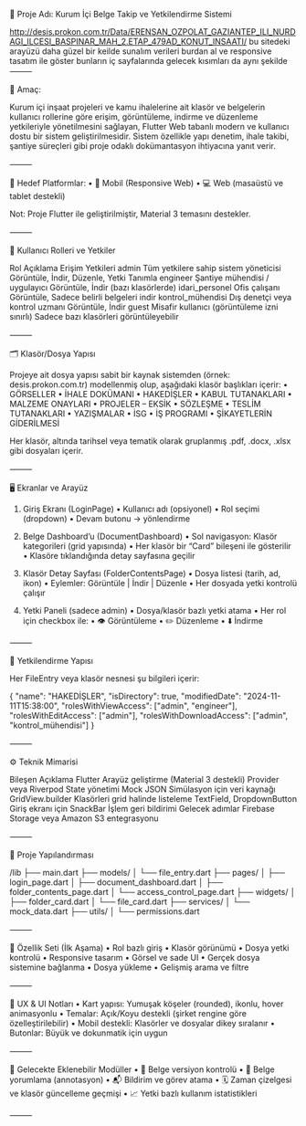 📂 Proje Adı: Kurum İçi Belge Takip ve Yetkilendirme Sistemi


http://desis.prokon.com.tr/Data/ERENSAN_OZPOLAT_GAZIANTEP_ILI_NURDAGI_ILCESI_BASPINAR_MAH_2.ETAP_479AD_KONUT_INSAATI/
bu sitedeki arayüzü daha güzel bir keilde sunalım
verileri burdan al ve responsive tasatım ile göster
bunların iç sayfalarında gelecek kısımları da aynı şekilde
⸻

🎯 Amaç:

Kurum içi inşaat projeleri ve kamu ihalelerine ait klasör ve belgelerin kullanıcı rollerine göre erişim, görüntüleme, indirme ve düzenleme yetkileriyle yönetilmesini sağlayan, Flutter Web tabanlı modern ve kullanıcı dostu bir sistem geliştirilmesidir. Sistem özellikle yapı denetim, ihale takibi, şantiye süreçleri gibi proje odaklı dokümantasyon ihtiyacına yanıt verir.

⸻

🧩 Hedef Platformlar:
	•	📱 Mobil (Responsive Web)
	•	💻 Web (masaüstü ve tablet destekli)

Not: Proje Flutter ile geliştirilmiştir, Material 3 temasını destekler.

⸻

👥 Kullanıcı Rolleri ve Yetkiler

Rol	Açıklama	Erişim Yetkileri
admin	Tüm yetkilere sahip sistem yöneticisi	Görüntüle, İndir, Düzenle, Yetki Tanımla
engineer	Şantiye mühendisi / uygulayıcı	Görüntüle, İndir (bazı klasörlerde)
idari_personel	Ofis çalışanı	Görüntüle, Sadece belirli belgeleri indir
kontrol_mühendisi	Dış denetçi veya kontrol uzmanı	Görüntüle, İndir
guest	Misafir kullanıcı (görüntüleme izni sınırlı)	Sadece bazı klasörleri görüntüleyebilir


⸻

🗂️ Klasör/Dosya Yapısı

Projeye ait dosya yapısı sabit bir kaynak sistemden (örnek: desis.prokon.com.tr) modellenmiş olup, aşağıdaki klasör başlıkları içerir:
	•	GÖRSELLER
	•	İHALE DOKÜMANI
	•	HAKEDİŞLER
	•	KABUL TUTANAKLARI
	•	MALZEME ONAYLARI
	•	PROJELER – EKSİK
	•	SÖZLEŞME
	•	TESLİM TUTANAKLARI
	•	YAZIŞMALAR
	•	İSG
	•	İŞ PROGRAMI
	•	ŞİKAYETLERİN GİDERİLMESİ

Her klasör, altında tarihsel veya tematik olarak gruplanmış .pdf, .docx, .xlsx gibi dosyaları içerir.

⸻

🖥️ Ekranlar ve Arayüz

1. Giriş Ekranı (LoginPage)
	•	Kullanıcı adı (opsiyonel)
	•	Rol seçimi (dropdown)
	•	Devam butonu → yönlendirme

2. Belge Dashboard’u (DocumentDashboard)
	•	Sol navigasyon: Klasör kategorileri (grid yapısında)
	•	Her klasör bir “Card” bileşeni ile gösterilir
	•	Klasöre tıklandığında detay sayfasına geçilir

3. Klasör Detay Sayfası (FolderContentsPage)
	•	Dosya listesi (tarih, ad, ikon)
	•	Eylemler: Görüntüle | İndir | Düzenle
	•	Her dosyada yetki kontrolü çalışır

4. Yetki Paneli (sadece admin)
	•	Dosya/klasör bazlı yetki atama
	•	Her rol için checkbox ile:
	•	👁️ Görüntüleme
	•	✏️ Düzenleme
	•	⬇️ İndirme

⸻

🔐 Yetkilendirme Yapısı

Her FileEntry veya klasör nesnesi şu bilgileri içerir:

{
  "name": "HAKEDİŞLER",
  "isDirectory": true,
  "modifiedDate": "2024-11-11T15:38:00",
  "rolesWithViewAccess": ["admin", "engineer"],
  "rolesWithEditAccess": ["admin"],
  "rolesWithDownloadAccess": ["admin", "kontrol_mühendisi"]
}


⸻

⚙️ Teknik Mimarisi

Bileşen	Açıklama
Flutter	Arayüz geliştirme (Material 3 destekli)
Provider veya Riverpod	State yönetimi
Mock JSON	Simülasyon için veri kaynağı
GridView.builder	Klasörleri grid halinde listeleme
TextField, DropdownButton	Giriş ekranı için
SnackBar	İşlem geri bildirimi
Gelecek adımlar	Firebase Storage veya Amazon S3 entegrasyonu


⸻

🧱 Proje Yapılandırması

/lib
├── main.dart
├── models/
│   └── file_entry.dart
├── pages/
│   ├── login_page.dart
│   ├── document_dashboard.dart
│   ├── folder_contents_page.dart
│   └── access_control_page.dart
├── widgets/
│   ├── folder_card.dart
│   └── file_card.dart
├── services/
│   └── mock_data.dart
├── utils/
│   └── permissions.dart


⸻

🚀 Özellik Seti (İlk Aşama)
	•	Rol bazlı giriş
	•	Klasör görünümü
	•	Dosya yetki kontrolü
	•	Responsive tasarım
	•	Görsel ve sade UI
	•	Gerçek dosya sistemine bağlanma
	•	Dosya yükleme
	•	Gelişmiş arama ve filtre

⸻

🎨 UX & UI Notları
	•	Kart yapısı: Yumuşak köşeler (rounded), ikonlu, hover animasyonlu
	•	Temalar: Açık/Koyu destekli (şirket rengine göre özelleştirilebilir)
	•	Mobil destekli: Klasörler ve dosyalar dikey sıralanır
	•	Butonlar: Büyük ve dokunmatik için uygun

⸻

🔮 Gelecekte Eklenebilir Modüller
	•	🔁 Belge versiyon kontrolü
	•	📝 Belge yorumlama (annotasyon)
	•	📬 Bildirim ve görev atama
	•	🗓️ Zaman çizelgesi ve klasör güncelleme geçmişi
	•	📈 Yetki bazlı kullanım istatistikleri

⸻
